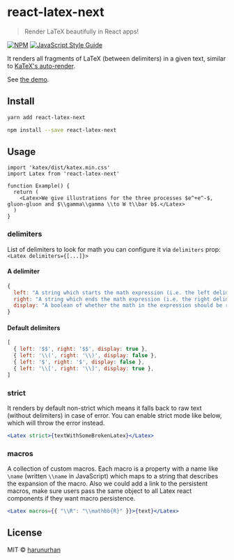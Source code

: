 # react-latex-next

> Render LaTeX beautifully in React apps!

[![NPM](https://img.shields.io/npm/v/react-latex-next.svg)](https://www.npmjs.com/package/react-latex-next) [![JavaScript Style Guide](https://img.shields.io/badge/code_style-standard-brightgreen.svg)](https://standardjs.com)

It renders all fragments of LaTeX (between delimiters) in a given text, similar to [KaTeX's auto-render](https://katex.org/docs/autorender.html).

See [the demo](https://react-latex.netlify.app).

## Install

```bash
yarn add react-latex-next

npm install --save react-latex-next
```

## Usage

```tsx
import 'katex/dist/katex.min.css'
import Latex from 'react-latex-next'

function Example() {
  return (
    <Latex>We give illustrations for the three processes $e^+e^-$, gluon-gluon and $\\gamma\\gamma \\to W t\\bar b$.</Latex>
  )
}
```

### delimiters

List of delimiters to look for math you can configure it via `delimiters` prop: `<Latex delimiters={[...]}>`

#### A delimiter

```js
{
  left: "A string which starts the math expression (i.e. the left delimiter)"
  right: "A string which ends the math expression (i.e. the right delimiter)"
  display: "A boolean of whether the math in the expression should be rendered in display mode or not"
}
```

#### Default delimiters

```js
[
  { left: '$$', right: '$$', display: true },
  { left: '\\(', right: '\\)', display: false },
  { left: '$', right: '$', display: false },
  { left: '\\[', right: '\\]', display: true },
]
```

### strict

It renders by default non-strict which means it falls back to raw text (without delimiters) in case of error.
You can enable strict mode like below, which will throw the error instead.

```jsx
<Latex strict>{textWithSomeBrokenLatex}</Latex>
```

### macros

A collection of custom macros.
Each macro is a property with a name like `\name` (written `\\name` in JavaScript) which maps to a string that describes the expansion of the macro.
Also we could add a link to the persistent macros,
make sure users pass the same object to all Latex react components if they want macro persistence.

```jsx
<Latex macros={{ "\\R": "\\mathbb{R}" }}>{text}</Latex>
```

## License

MIT © [harunurhan](https://github.com/harunurhan)
